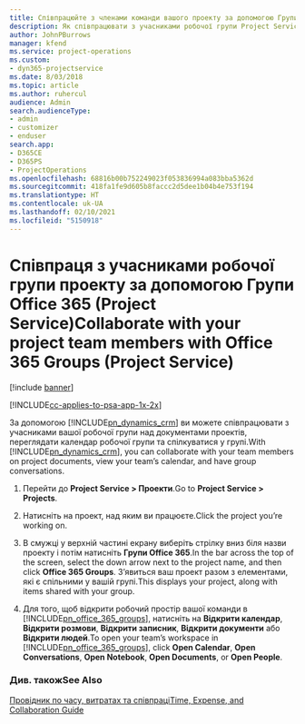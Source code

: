 ```yaml
---
title: Співпрацюйте з членами команди вашого проекту за допомогою Групи Office 365
description: Як співпрацювати з учасниками робочої групи Project Service за допомогою Груп Office 365
author: JohnPBurrows
manager: kfend
ms.service: project-operations
ms.custom:
- dyn365-projectservice
ms.date: 8/03/2018
ms.topic: article
ms.author: ruhercul
audience: Admin
search.audienceType:
- admin
- customizer
- enduser
search.app:
- D365CE
- D365PS
- ProjectOperations
ms.openlocfilehash: 68816b00b752249023f053836994a083bba5362d
ms.sourcegitcommit: 418fa1fe9d605b8faccc2d5dee1b04b4e753f194
ms.translationtype: HT
ms.contentlocale: uk-UA
ms.lasthandoff: 02/10/2021
ms.locfileid: "5150918"
---
```

# <a name="collaborate-with-your-project-team-members-with-office-365-groups-project-service"></a><span data-ttu-id="3f139-103">Співпраця з учасниками робочої групи проекту за допомогою Групи Office 365 (Project Service)</span><span class="sxs-lookup"><span data-stu-id="3f139-103">Collaborate with your project team members with Office 365 Groups (Project Service)</span></span>

[!include [banner](../includes/psa-now-project-operations.md)]

[!INCLUDE[cc-applies-to-psa-app-1x-2x](../includes/cc-applies-to-psa-app-1x-2x.md)]

<span data-ttu-id="3f139-104">За допомогою [!INCLUDE[pn_dynamics_crm](../includes/pn-dynamics-crm.md)] ви можете співпрацювати з учасниками вашої робочої групи над документами проектів, переглядати календар робочої групи та спілкуватися у групі.</span><span class="sxs-lookup"><span data-stu-id="3f139-104">With [!INCLUDE[pn_dynamics_crm](../includes/pn-dynamics-crm.md)], you can collaborate with your team members on project documents, view your team’s calendar, and have group conversations.</span></span>  
  
1. <span data-ttu-id="3f139-105">Перейти до **Project Service > Проекти**.</span><span class="sxs-lookup"><span data-stu-id="3f139-105">Go to **Project Service > Projects**.</span></span>  
  
2. <span data-ttu-id="3f139-106">Натисніть на проект, над яким ви працюєте.</span><span class="sxs-lookup"><span data-stu-id="3f139-106">Click the project you’re working on.</span></span>  
  
3. <span data-ttu-id="3f139-107">В смужці у верхній частині екрану виберіть стрілку вниз біля назви проекту і потім натисніть **Групи Office 365**.</span><span class="sxs-lookup"><span data-stu-id="3f139-107">In the bar across the top of the screen, select the down arrow next to the project name, and then click **Office 365 Groups**.</span></span> <span data-ttu-id="3f139-108">З’явиться ваш проект разом з елементами, які є спільними у вашій групі.</span><span class="sxs-lookup"><span data-stu-id="3f139-108">This displays your project, along with items shared with your group.</span></span>  
  
4. <span data-ttu-id="3f139-109">Для того, щоб відкрити робочий простір вашої команди в [!INCLUDE[pn_office_365_groups](../includes/pn-office-365-groups.md)], натисніть на **Відкрити календар**, **Відкрити розмови**, **Відкрити записник**, **Відкрити документи** або **Відкрити людей**.</span><span class="sxs-lookup"><span data-stu-id="3f139-109">To open your team’s workspace in [!INCLUDE[pn_office_365_groups](../includes/pn-office-365-groups.md)], click **Open Calendar**, **Open Conversations**, **Open Notebook**, **Open Documents**, or **Open People**.</span></span>  
  
### <a name="see-also"></a><span data-ttu-id="3f139-110">Див. також</span><span class="sxs-lookup"><span data-stu-id="3f139-110">See Also</span></span>  
 [<span data-ttu-id="3f139-111">Провідник по часу, витратах та співпраці</span><span class="sxs-lookup"><span data-stu-id="3f139-111">Time, Expense, and Collaboration Guide</span></span>](../psa/time-expense-collaboration-guide.md)
